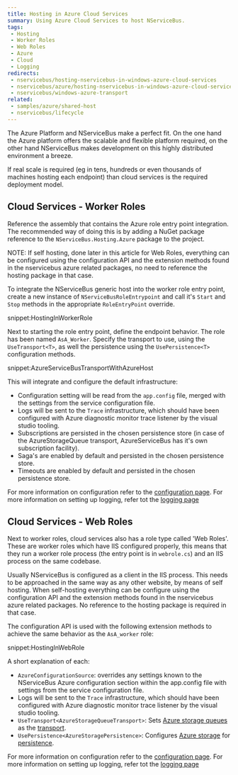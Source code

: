 ```yaml
---
title: Hosting in Azure Cloud Services
summary: Using Azure Cloud Services to host NServiceBus.
tags:
 - Hosting
 - Worker Roles
 - Web Roles
 - Azure
 - Cloud
 - Logging
redirects:
 - nservicebus/hosting-nservicebus-in-windows-azure-cloud-services
 - nservicebus/azure/hosting-nservicebus-in-windows-azure-cloud-services
 - nservicebus/windows-azure-transport
related:
 - samples/azure/shared-host
 - nservicebus/lifecycle
---
```


The Azure Platform and NServiceBus make a perfect fit. On the one hand the Azure platform offers the scalable and flexible platform required, on the other hand NServiceBus makes development on this highly distributed environment a breeze.

If real scale is required (eg in tens, hundreds or even thousands of machines hosting each endpoint) than cloud services is the required deployment model.

## Cloud Services - Worker Roles

Reference the assembly that contains the Azure role entry point integration. The recommended way of doing this is by adding a NuGet package reference to the `NServiceBus.Hosting.Azure` package to the project.

NOTE: If self hosting, done later in this article for Web Roles, everything can be configured using the configuration API and the extension methods found in the nservicebus azure related packages, no need to reference the hosting package in that case.

To integrate the NServiceBus generic host into the worker role entry point, create a new instance of `NServiceBusRoleEntrypoint` and call it's `Start` and `Stop` methods in the appropriate `RoleEntryPoint` override.

snippet:HostingInWorkerRole

Next to starting the role entry point, define the endpoint behavior. The role has been named `AsA_Worker`. Specify the transport to use, using the `UseTransport<T>`, as well the persistence using the `UsePersistence<T>` configuration methods.

snippet:AzureServiceBusTransportWithAzureHost

This will integrate and configure the default infrastructure:

 * Configuration setting will be read from the `app.config` file, merged with the settings from the service configuration file.
 * Logs will be sent to the `Trace` infrastructure, which should have been configured with Azure diagnostic monitor trace listener by the visual studio tooling.
 * Subscriptions are persisted in the chosen persistence store (in case of the AzureStorageQueue transport, AzureServiceBus has it's own subscription facility).
 * Saga's are enabled by default and persisted in the chosen persistence store.
 * Timeouts are enabled by default and persisted in the chosen persistence store.

For more information on configuration refer to the [configuration page](configuration.md). For more information on setting up logging, refer tot the [logging page](logging.md) 

## Cloud Services - Web Roles

Next to worker roles, cloud services also has a role type called 'Web Roles'. These are worker roles which have IIS configured properly, this means that they run a worker role process (the entry point is in `webrole.cs`) and an IIS process on the same codebase.

Usually NServiceBus is configured as a client in the IIS process. This needs to be approached in the same way as any other website, by means of self hosting. When self-hosting everything can be configure using the configuration API and the extension methods found in the nservicebus azure related packages. No reference to the hosting package is required in that case.

The configuration API is used with the following extension methods to achieve the same behavior as the `AsA_worker` role:

snippet:HostingInWebRole

A short explanation of each:

 * `AzureConfigurationSource`: overrides any settings known to the NServiceBus Azure configuration section within the app.config file with settings from the service configuration file.
 *  Logs will be sent to the `Trace` infrastructure, which should have been configured with Azure diagnostic monitor trace listener by the visual studio tooling.
 * `UseTransport<AzureStorageQueueTransport>`: Sets [Azure storage queues](/nservicebus/azure-storage-queues/) as the [transport](/nservicebus/transports).
 * `UsePersistence<AzureStoragePersistence>`: Configures [Azure storage](/nservicebus/azure-storage-persistence/) for [persistence](/nservicebus/persistence).

For more information on configuration refer to the [configuration page](configuration.md). For more information on setting up logging, refer tot the [logging page](logging.md) 